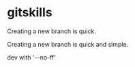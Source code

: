# gitskills

Creating a new branch is quick.


Creating a new branch is quick and simple.

dev with '--no-ff'

